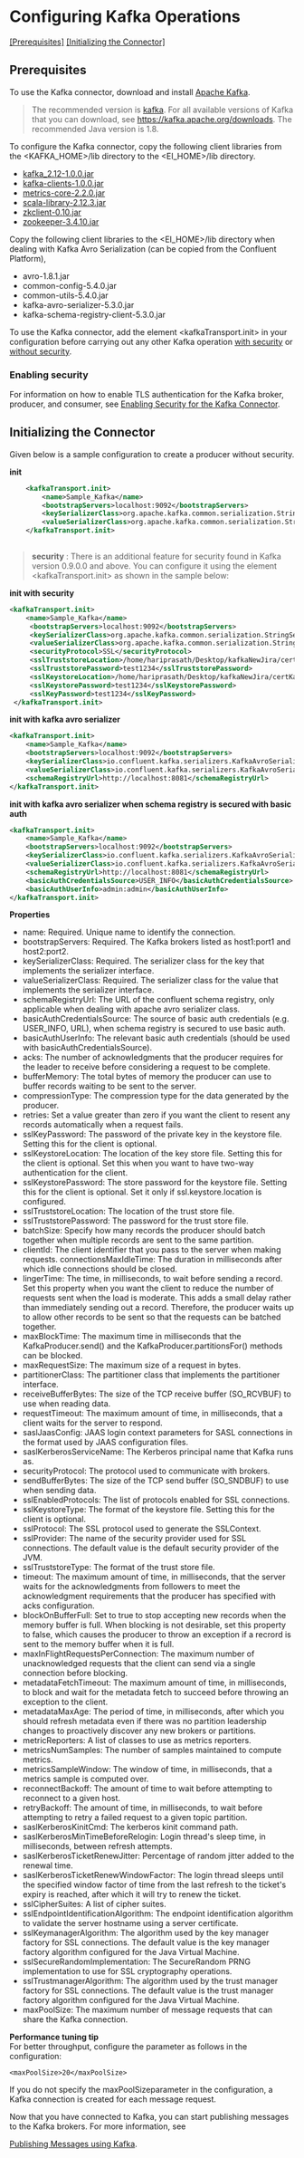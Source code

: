 # Configuring Kafka Operations

[[Prerequisites]](#Prerequisites) [[Initializing the Connector]](#initializing-the-connector)

## Prerequisites

To use the Kafka connector, download and install [Apache Kafka](http://kafka.apache.org/downloads.html).

>The recommended version is [kafka](https://www.apache.org/dyn/closer.cgi?path=/kafka/1.0.0/kafka_2.12-1.0.0.tgz). For all available versions of Kafka that you can download, see https://kafka.apache.org/downloads. The recommended Java version is 1.8.

To configure the Kafka connector, copy the following client libraries from the <KAFKA_HOME>/lib directory to the <EI_HOME>/lib directory.

* [kafka_2.12-1.0.0.jar](https://mvnrepository.com/artifact/org.apache.kafka/kafka_2.12/1.0.0)  
* [kafka-clients-1.0.0.jar](https://mvnrepository.com/artifact/org.apache.kafka/kafka-clients/1.0.0)
* [metrics-core-2.2.0.jar](https://mvnrepository.com/artifact/com.yammer.metrics/metrics-core/2.2.0)
* [scala-library-2.12.3.jar](https://mvnrepository.com/artifact/org.scala-lang/scala-library/2.12.3)
* [zkclient-0.10.jar](https://mvnrepository.com/artifact/com.101tec/zkclient/0.10)
* [zookeeper-3.4.10.jar](https://mvnrepository.com/artifact/org.apache.zookeeper/zookeeper/3.4.10)

Copy the following client libraries to the <EI_HOME>/lib directory when dealing with Kafka Avro Serialization (can be copied from the Confluent Platform),

* avro-1.8.1.jar
* common-config-5.4.0.jar
* common-utils-5.4.0.jar
* kafka-avro-serializer-5.3.0.jar
* kafka-schema-registry-client-5.3.0.jar

To use the Kafka connector, add the element <kafkaTransport.init> in your configuration before carrying out any other 
Kafka operation 
[with security](config.md) or [without security](#enabling-security).

### Enabling security

For  information on how to enable TLS authentication for the Kafka broker, producer, and consumer, see 
[Enabling Security for the Kafka Connector](security.md).

## Initializing the Connector

Given below is a sample configuration to create a producer without security.

**init**

````xml
    <kafkaTransport.init>
        <name>Sample_Kafka</name>
        <bootstrapServers>localhost:9092</bootstrapServers>
        <keySerializerClass>org.apache.kafka.common.serialization.StringSerializer</keySerializerClass>
        <valueSerializerClass>org.apache.kafka.common.serialization.StringSerializer</valueSerializerClass>
    </kafkaTransport.init>
    
````


> **security** : There is an additional feature for security found in Kafka version 0.9.0.0 and above. You can configure it using the element <kafkaTransport.init> as shown in the sample below:

**init with security**

````xml
<kafkaTransport.init>
    <name>Sample_Kafka</name>
     <bootstrapServers>localhost:9092</bootstrapServers>
     <keySerializerClass>org.apache.kafka.common.serialization.StringSerializer</keySerializerClass>
     <valueSerializerClass>org.apache.kafka.common.serialization.StringSerializer</valueSerializerClass>
     <securityProtocol>SSL</securityProtocol>
     <sslTruststoreLocation>/home/hariprasath/Desktop/kafkaNewJira/certKafka/kafka.server.truststore.jks</sslTruststoreLocation>
     <sslTruststorePassword>test1234</sslTruststorePassword>
     <sslKeystoreLocation>/home/hariprasath/Desktop/kafkaNewJira/certKafka/kafka.server.keystore.jks</sslKeystoreLocation>
     <sslKeystorePassword>test1234</sslKeystorePassword>
     <sslKeyPassword>test1234</sslKeyPassword>
 </kafkaTransport.init>

````

**init with kafka avro serializer**

````xml
<kafkaTransport.init>
    <name>Sample_Kafka</name>
    <bootstrapServers>localhost:9092</bootstrapServers>
    <keySerializerClass>io.confluent.kafka.serializers.KafkaAvroSerializer</keySerializerClass>
    <valueSerializerClass>io.confluent.kafka.serializers.KafkaAvroSerializer</valueSerializerClass>
    <schemaRegistryUrl>http://localhost:8081</schemaRegistryUrl>
</kafkaTransport.init>
````

**init with kafka avro serializer when schema registry is secured with basic auth**

````xml
<kafkaTransport.init>
    <name>Sample_Kafka</name>
    <bootstrapServers>localhost:9092</bootstrapServers>
    <keySerializerClass>io.confluent.kafka.serializers.KafkaAvroSerializer</keySerializerClass>
    <valueSerializerClass>io.confluent.kafka.serializers.KafkaAvroSerializer</valueSerializerClass>
    <schemaRegistryUrl>http://localhost:8081</schemaRegistryUrl>
    <basicAuthCredentialsSource>USER_INFO</basicAuthCredentialsSource>
    <basicAuthUserInfo>admin:admin</basicAuthUserInfo>
</kafkaTransport.init>
````

**Properties**
* name: Required. Unique name to identify the connection.
* bootstrapServers: Required. The Kafka brokers listed as host1:port1 and host2:port2.
* keySerializerClass: Required. The serializer class for the key that implements the serializer interface.
* valueSerializerClass: Required. The serializer class for the value that implements the serializer interface.
* schemaRegistryUrl: The URL of the confluent schema registry, only applicable when dealing with apache avro serializer class.
* basicAuthCredentialsSource: The source of basic auth credentials (e.g. USER_INFO, URL), when schema registry is secured to use basic auth.
* basicAuthUserInfo: The relevant basic auth credentials (should be used with basicAuthCredentialsSource).
* acks: The number of acknowledgments that the producer requires for the leader to receive before considering a 
request to be complete.
* bufferMemory: The total bytes of memory the producer can use to buffer records waiting to be sent to the server.
* compressionType: The compression type for the data generated by the producer.
* retries: Set a value greater than zero if you want the client to resent any records automatically when a request fails.
* sslKeyPassword: The password of the private key in the keystore file. Setting this for the client is optional.
* sslKeystoreLocation: The location of the key store file. Setting this for the client is optional. Set this when you want to have two-way authentication for the client.
* sslKeystorePassword: The store password for the keystore file. Setting this for the client is optional. Set it only if ssl.keystore.location is configured.
* sslTruststoreLocation: The location of the trust store file.
* sslTruststorePassword: The password for the trust store file.
* batchSize: Specify how many records the producer should batch together when multiple records are sent to the same partition.
* clientId: The client identifier that you pass to the server when making requests.
connectionsMaxIdleTime: The duration in milliseconds after which idle connections should be closed.
* lingerTime: The time, in milliseconds, to wait before sending a record. Set this property when you want the client to reduce the number of requests sent when the load is moderate. This adds a small delay rather than immediately sending out a record. Therefore, the producer waits up to allow other records to be sent so that the requests can be batched together.
* maxBlockTime: The maximum time in milliseconds that the KafkaProducer.send() and the KafkaProducer.partitionsFor() methods can be blocked.
* maxRequestSize: The maximum size of a request in bytes.
* partitionerClass: The partitioner class that implements the partitioner interface.
* receiveBufferBytes: The size of the TCP receive buffer (SO_RCVBUF) to use when reading data.
* requestTimeout: The maximum amount of time, in milliseconds, that a client waits for the server to respond.
* saslJaasConfig: JAAS login context parameters for SASL connections in the format used by JAAS configuration files. 
* saslKerberosServiceName: The Kerberos principal name that Kafka runs as.
* securityProtocol: The protocol used to communicate with brokers.
* sendBufferBytes: The size of the TCP send buffer (SO_SNDBUF) to use when sending data.
* sslEnabledProtocols: The list of protocols enabled for SSL connections.
* sslKeystoreType: The format of the keystore file. Setting this for the client is optional.
* sslProtocol: The SSL protocol used to generate the SSLContext.
* sslProvider: The name of the security provider used for SSL connections. The default value is the default security 
provider of the JVM.
* sslTruststoreType: The  format of the trust store file.
* timeout: The maximum amount of time, in milliseconds, that the server waits for the acknowledgments from followers to meet the acknowledgment requirements that the producer has specified with acks configuration.
* blockOnBufferFull: Set to true to stop accepting new records when the memory buffer is full. When blocking is not desirable, set this property to false, which causes the producer to throw an exception if a recrord is sent to the memory buffer when it is full.
* maxInFlightRequestsPerConnection: The maximum number of unacknowledged requests that the client can send via a 
single connection before blocking.
* metadataFetchTimeout: The maximum amount of time, in milliseconds, to block and wait for the metadata fetch to succeed before throwing an exception to the client.
* metadataMaxAge: The period of time, in milliseconds, after which you should refresh metadata even if there was no partition leadership changes to proactively discover any new brokers or partitions.
* metricReporters: A list of classes to use as metrics reporters.
* metricsNumSamples: The number of samples maintained to compute metrics.
* metricsSampleWindow: The window of time, in milliseconds, that a metrics sample is computed over.
* reconnectBackoff: The amount of time to wait before attempting to reconnect to a given host.
* retryBackoff: The amount of time, in milliseconds, to wait before attempting to retry a failed request to a given topic partition.
* saslKerberosKinitCmd: The kerberos kinit command path.
* saslKerberosMinTimeBeforeRelogin: Login thread's sleep time, in milliseconds, between refresh attempts. 
* saslKerberosTicketRenewJitter: Percentage of random jitter added to the renewal time.
* saslKerberosTicketRenewWindowFactor: The login thread sleeps until the specified window factor of time from the 
last refresh to the ticket's expiry is reached, after which it will try to renew the ticket.
* sslCipherSuites: A list of cipher suites.
* sslEndpointIdentificationAlgorithm: The endpoint identification algorithm to validate the server hostname using a server certificate.
* sslKeymanagerAlgorithm: The algorithm used by the key manager factory for SSL connections. The default value is the key
 manager factory algorithm configured for the Java Virtual Machine.
* sslSecureRandomImplementation: The SecureRandom PRNG implementation to use for SSL cryptography operations.
* sslTrustmanagerAlgorithm: The algorithm used by the trust manager factory for SSL connections. The default value is the trust manager factory algorithm configured for the Java Virtual Machine.
* maxPoolSize: The maximum number of message requests that can share the Kafka connection.

**Performance tuning tip**  
For better throughput, configure the <maxPoolSize> parameter as follows in the <init> configuration:
````
<maxPoolSize>20</maxPoolSize>
````
If you do not specify the maxPoolSizeparameter in the configuration, a Kafka connection is created for each message request.

Now that you have connected to Kafka, you can start publishing messages to the Kafka brokers. For more information, see 

[Publishing Messages using Kafka](publishmessage.md).
